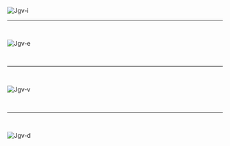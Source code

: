 ![Jgv-i](https://github.com/PauloCatto/Jogo-da-velha-Angular/assets/108766424/1a236481-775e-487c-9fb8-c6f0cb19695b)
<br>
<hr>
<br>


![Jgv-e](https://github.com/PauloCatto/Jogo-da-velha-Angular/assets/108766424/4367a80c-efe7-4f9b-9835-469b2802e2a7)

<br>
<hr>
<br>


![Jgv-v](https://github.com/PauloCatto/Jogo-da-velha-Angular/assets/108766424/a922e5f9-e13c-4489-8dfd-48ce3daea725)


<br>
<hr>
<br>

![Jgv-d](https://github.com/PauloCatto/Jogo-da-velha-Angular/assets/108766424/b2a0bae5-6286-4ade-b944-23b74e9b07b3)
